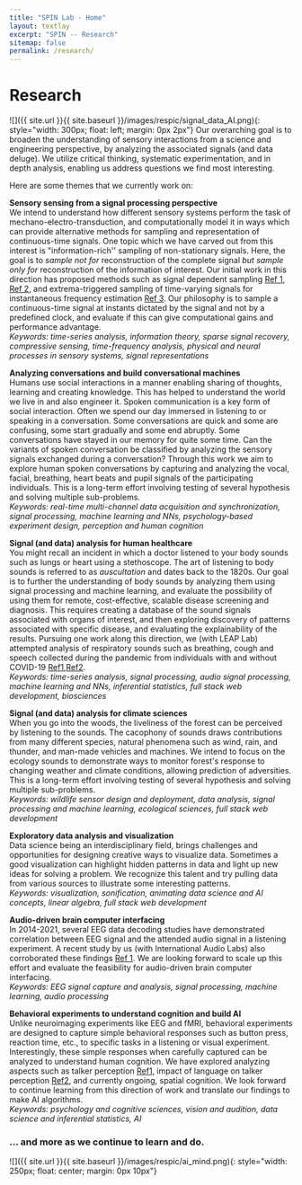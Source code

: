 ```yaml
---
title: "SPIN Lab - Home"
layout: textlay
excerpt: "SPIN -- Research"
sitemap: false
permalink: /research/
---
```

 
# Research
 
![]({{ site.url }}{{ site.baseurl }}/images/respic/signal_data_AI.png){: style="width: 300px; float: left; margin: 0px 2px"}
Our overarching goal is to broaden the understanding of sensory interactions from a science and engineering perspective, by analyzing the associated signals (and data deluge). We utilize critical thinking, systematic experimentation, and in depth analysis, enabling us address questions we find most interesting.
<!-- This direction of research is possible thanks also to Neeraj's broad background with different research themes: speech signal modeling and audio signal processing (at IISc), understanding speech perception using behavioral and neural signals (at CMU), sound-based respiratory health diagnosis (at IISc), and spatial audio cognition (at Fraunhofer IIS). -->
 
Here are some themes that we currently work on:
 
**Sensory sensing from a signal processing perspective**\
We intend to understand how different sensory systems perform the task of mechano-electro-transduction, and computationally model it in ways which can provide alternative methods for sampling and representation of continuous-time signals. One topic which we have carved out from this interest is "information-rich'' sampling of non-stationary signals. Here, the goal is to *sample not for* reconstruction of the complete signal *but sample only for* reconstruction of the information of interest. Our initial work in this direction has proposed methods such as signal dependent sampling [Ref 1](https://ieeexplore.ieee.org/abstract/document/6288659), [Ref 2](https://ieeexplore.ieee.org/abstract/document/6983916), and extrema-triggered sampling of time-varying signals for instantaneous frequency estimation [Ref 3](https://www.sciencedirect.com/science/article/pii/S0165168415001383). Our philosophy is to sample a continuous-time signal at instants dictated by the signal and not by a predefined clock, and evaluate if this can give computational gains and performance advantage.\
*Keywords: time-series analysis, information theory, sparse signal recovery, compressive sensing, time-frequency analysis, physical and neural processes in sensory systems, signal representations*
 
**Analyzing conversations and build conversational machines**\
Humans use social interactions in a manner enabling sharing of thoughts, learning and creating knowledge. This has helped to understand the world we live in and also engineer it. Spoken communication is a key form of social interaction. Often we spend our day immersed in listening to or speaking in a conversation. Some conversations are quick and some are confusing, some start gradually and some end abruptly. Some conversations have stayed in our memory for quite some time. Can the variants of spoken conversation be classified by analyzing the sensory signals exchanged during a conversation? Through this work we aim to explore human spoken conversations by capturing and analyzing the vocal, facial, breathing, heart beats and pupil signals of the participating individuals. This is a long-term effort involving testing of several hypothesis and solving multiple sub-problems.\
*Keywords: real-time multi-channel data acquisition and synchronization, signal processing, machine learning and NNs, psychology-based experiment design, perception and human cognition*
 
**Signal (and data) analysis for human healthcare**\
You might recall an incident in which a doctor listened to your body sounds such as lungs or heart using a stethoscope.
The art of listening to body sounds is referred to as *auscultation* and dates back to the 1820s. Our goal is to further the understanding of body sounds by analyzing them using signal processing and machine learning, and evaluate the possibility of using them for remote, cost-effective, scalable disease screening and diagnosis. This requires creating a database of the sound signals associated with organs of interest, and then exploring discovery of patterns associated with specific disease, and evaluating the explainability of the results. Pursuing one work along this direction, we (with LEAP Lab) attempted analysis of respiratory sounds such as breathing, cough and speech collected during the pandemic from individuals with and without COVID-19 [Ref1](http://eprints.iisc.ac.in/67641/1/coswara-2020-4811-4815.pdf),[Ref2](https://www.sciencedirect.com/science/article/pii/S0885230821001157).\
*Keywords: time-series analysis, signal processing, audio signal processing, machine learning and NNs, inferential statistics, full stack web development, biosciences*
 
**Signal (and data) analysis for climate sciences**\
When you go into the woods, the liveliness of the forest can be perceived by listening to the sounds. The cacophony of sounds draws contributions from many different species, natural phenomena such as wind, rain, and thunder, and man-made vehicles and machines. We intend to focus on the ecology sounds to demonstrate ways to monitor forest's response to changing weather and climate conditions, allowing prediction of adversities. This is a long-term effort involving testing of several hypothesis and solving multiple sub-problems.\
*Keywords: wildlife sensor design and deployment, data analysis, signal processing and machine learning, ecological sciences, full stack web development*
 
**Exploratory data analysis and visualization**\
Data science being an interdisciplinary field, brings challenges and opportunities for designing creative ways to visualize data. Sometimes a good visualization can highlight hidden patterns in data and light up new ideas for solving a problem. We recognize this talent and try pulling data from various sources to illustrate some interesting patterns.\
*Keywords: visualization, sonification, animating data science and AI concepts, linear algebra, full stack web development*
 
**Audio-driven brain computer interfacing**\
In 2014-2021, several EEG data decoding studies have demonstrated correlation between EEG signal and the attended audio signal in a listening experiment. A recent study by us (with International Audio Labs) also corroborated these findings [Ref 1](https://www.cl.uzh.ch/dam/jcr:e4b2bbe9-2648-4224-8a18-439ba0ad0ebd/bookVoiceID_final.pdf#page=23). We are looking forward to scale up this effort and evaluate the feasibility for audio-driven brain computer interfacing.\
*Keywords: EEG signal capture and analysis, signal processing, machine learning, audio processing*
 
**Behavioral experiments to understand cognition and build AI**\
Unlike neuroimaging experiments like EEG and fMRI, behavioral experiments are designed to capture simple behavioral responses such as button press, reaction time, etc., to specific tasks in a listening or visual experiment. Interestingly, these simple responses when carefully captured can be analyzed to understand human cognition. We have explored analyzing aspects such as talker perception [Ref1](https://asa.scitation.org/doi/full/10.1121/1.5084044), impact of language on talker perception [Ref2](https://asa.scitation.org/doi/full/10.1121/10.0002462), and currently ongoing, spatial cognition. We look forward to continue learning from this direction of work and translate our findings to make AI algorithms.\
*Keywords: psychology and cognitive sciences, vision and audition, data science and inferential statistics, AI*
 
<!-- ![]({{ site.url }}{{ site.baseurl }}/images/respic/SmartTip.png){: style="width: 250px; float: left; margin: 0px  10px"}
One of the  projects back from my job-proposal is to develop nanofabricated STM tips. The idea behind these “smart tips” is to use the technologies that were developed over decades in nanofabrication and make them available for scanning probe by using a nano-device instead of the traditional STM tungsten tip. One gains the flexibility of using different functionalities that are known from the fields of nanofabrication and mesoscopic physics. We are collaborating with the group Simon Groeblacher at TU Delft to realize this concept, benefitting from their unparalleled micro/nano fabrication know how.  A prototype of a smart tip is shown to the left. See publications in Microsyst Nanoeng, Nanotechnology, and PRB. -->
 
<!-- **Ultra-stable SI-STM instrument.**  ![]({{ site.url }}{{ site.baseurl }}/images/respic/STMHead.png){: style="width: 250px; float: right; margin: 0px 10px"}
For SI-STM, having the most stable STM head is key. We have used finite element simulations, good choices in material science, and craftsmanship to build the most stable STM head in the world, to our knowledge. See publication in RSI. -->
 
<!-- ![]({{ site.url }}{{ site.baseurl }}/images/respic/SciPost.png){: style="width: 70%; float: center; margin: 0px"} -->
 
### ... and more as we continue to learn and do.

![]({{ site.url }}{{ site.baseurl }}/images/respic/ai_mind.png){: style="width: 250px; float: center; margin: 0px 10px"}